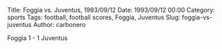 Title: Foggia vs. Juventus, 1993/09/12
Date: 1993/09/12 00:00
Category: sports
Tags: football, football scores, Foggia, Juventus
Slug: foggia-vs-juventus
Author: carbonero


Foggia 1 - 1 Juventus

